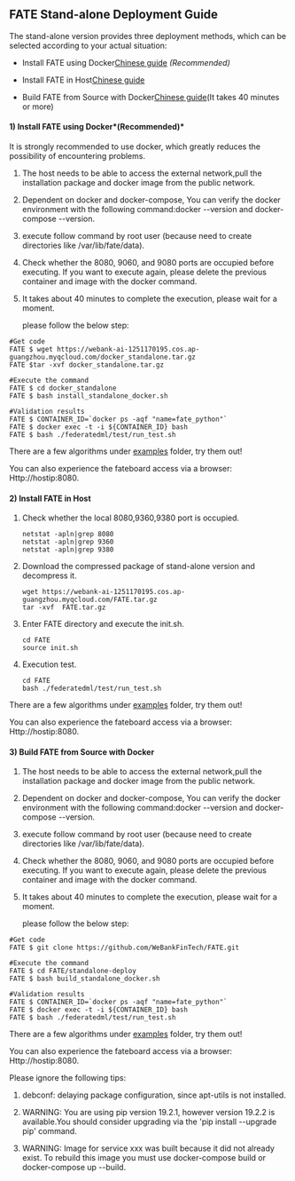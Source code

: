 ## ****FATE Stand-alone Deployment Guide****

The stand-alone version provides three deployment methods, which can be selected according to your actual situation:

- Install FATE using Docker[Chinese guide](./doc/Fate-V1.1单机版部署指南.md) *(Recommended)* 

- Install FATE  in Host[Chinese guide](./doc/Fate-V1.1单机版部署指南.md) 

- Build FATE from Source with Docker[Chinese guide](./doc/Fate-V1.1单机版部署指南.md)(It takes 40 minutes or more)

  

#### 1) Install FATE using Docker*(Recommended)* 

It is strongly recommended to use docker, which greatly reduces the possibility of encountering problems.

1. The host needs to be able to access the external network,pull the installation package and docker image from the public network.

2. Dependent on docker and docker-compose, You can verify the docker environment with the following command:docker --version and docker-compose --version.

3. execute follow command by root user (because need to create directories like /var/lib/fate/data).

4. Check whether the 8080, 9060, and 9080 ports are occupied before executing. If you want to execute again, please delete the previous container and image with the docker command.

5. It takes about 40 minutes to complete the execution, please wait for a moment.

   please follow the below step:

```
#Get code
FATE $ wget https://webank-ai-1251170195.cos.ap-guangzhou.myqcloud.com/docker_standalone.tar.gz
FATE $tar -xvf docker_standalone.tar.gz

#Execute the command
FATE $ cd docker_standalone
FATE $ bash install_standalone_docker.sh

#Validation results
FATE $ CONTAINER_ID=`docker ps -aqf "name=fate_python"`
FATE $ docker exec -t -i ${CONTAINER_ID} bash
FATE $ bash ./federatedml/test/run_test.sh

```

There are a few algorithms under [examples](https://github.com/FederatedAI/FATE/tree/master/examples/federatedml-1.0-examples) folder, try them out!

You can also experience the fateboard access via a browser:
Http://hostip:8080.



#### 2) Install FATE  in Host

1. Check whether the local 8080,9360,9380 port is occupied.

   ```
   netstat -apln|grep 8080
   netstat -apln|grep 9360
   netstat -apln|grep 9380
   ```

2. Download the compressed package of stand-alone version and decompress it. 

   ```
   wget https://webank-ai-1251170195.cos.ap-guangzhou.myqcloud.com/FATE.tar.gz
   tar -xvf  FATE.tar.gz
   ```

3. Enter FATE directory and execute the init.sh.

   ```
   cd FATE
   source init.sh
   ```

4. Execution test.

   ```
   cd FATE
   bash ./federatedml/test/run_test.sh
   ```

There are a few algorithms under [examples](https://github.com/FederatedAI/FATE/tree/master/examples/federatedml-1.0-examples) folder, try them out!

You can also experience the fateboard access via a browser:
Http://hostip:8080.



#### 3) Build FATE from Source with Docker

1. The host needs to be able to access the external network,pull the installation package and docker image from the public network.

2. Dependent on docker and docker-compose, You can verify the docker environment with the following command:docker --version and docker-compose --version.

3. execute follow command by root user (because need to create directories like /var/lib/fate/data).

4. Check whether the 8080, 9060, and 9080 ports are occupied before executing. If you want to execute again, please delete the previous container and image with the docker command.

5. It takes about 40 minutes to complete the execution, please wait for a moment.

   please follow the below step:

```
#Get code
FATE $ git clone https://github.com/WeBankFinTech/FATE.git

#Execute the command
FATE $ cd FATE/standalone-deploy
FATE $ bash build_standalone_docker.sh

#Validation results
FATE $ CONTAINER_ID=`docker ps -aqf "name=fate_python"`
FATE $ docker exec -t -i ${CONTAINER_ID} bash
FATE $ bash ./federatedml/test/run_test.sh

```

There are a few algorithms under [examples](https://github.com/FederatedAI/FATE/tree/master/examples/federatedml-1.0-examples) folder, try them out!

You can also experience the fateboard access via a browser:
Http://hostip:8080.

Please ignore the following tips:

1. debconf: delaying package configuration, since apt-utils is not installed.

2. WARNING: You are using pip version 19.2.1, however version 19.2.2 is available.You should consider upgrading via the 'pip install --upgrade pip' command.

3. WARNING: Image for service xxx was built because it did not already exist. To rebuild this image you must use docker-compose build or docker-compose up --build.

     


